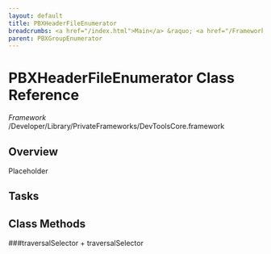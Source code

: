 ```yaml
---
layout: default
title: PBXHeaderFileEnumerator
breadcrumbs: <a href="/index.html">Main</a> &raquo; <a href="/Frameworks.html">Framework</a> &raquo; <a href="/Frameworks/DevToolsCore.html">DevToolsCore</a> &raquo; PBXHeaderFileEnumerator
parent: PBXGroupEnumerator 
---
```

# PBXHeaderFileEnumerator Class Reference

*Framework* /Developer/Library/PrivateFrameworks/DevToolsCore.framework

## Overview

Placeholder

## Tasks

## Class Methods

<a name="+traversalSelector"></a>
###traversalSelector
    + traversalSelector

